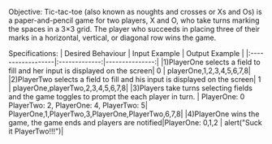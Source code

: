 





Objective: Tic-tac-toe (also known as noughts and crosses or Xs and Os) is a paper-and-pencil game for two players, X and O, who take turns marking the spaces in a 3×3 grid. The player who succeeds in placing three of their marks in a horizontal, vertical, or diagonal row wins the game.

Specifications:
| Desired Behaviour | Input Example | Output Example |
|:------------------|:-------------:|---------------:|
|1)PlayerOne selects a field to fill and her input is displayed on the screen| 0 | playerOne,1,2,3,4,5,6,7,8|
|2)PlayerTwo selects a field to fill and his input is displayed on the screen| 1 | playerOne,playerTwo,2,3,4,5,6,7,8|
|3)Players take turns selecting fields and the game toggles to prompt the each player in turn. | PlayerOne: 0 PlayerTwo: 2, PlayerOne: 4, PlayerTwo: 5| PlayerOne,1,PlayerTwo,3,PlayerOne,PlayerTwo,6,7,8|
|4)PlayerOne wins the game, the game ends and players are notified|PlayerOne: 0,1,2 | alert("Suck it PlayerTwo!!!")|
